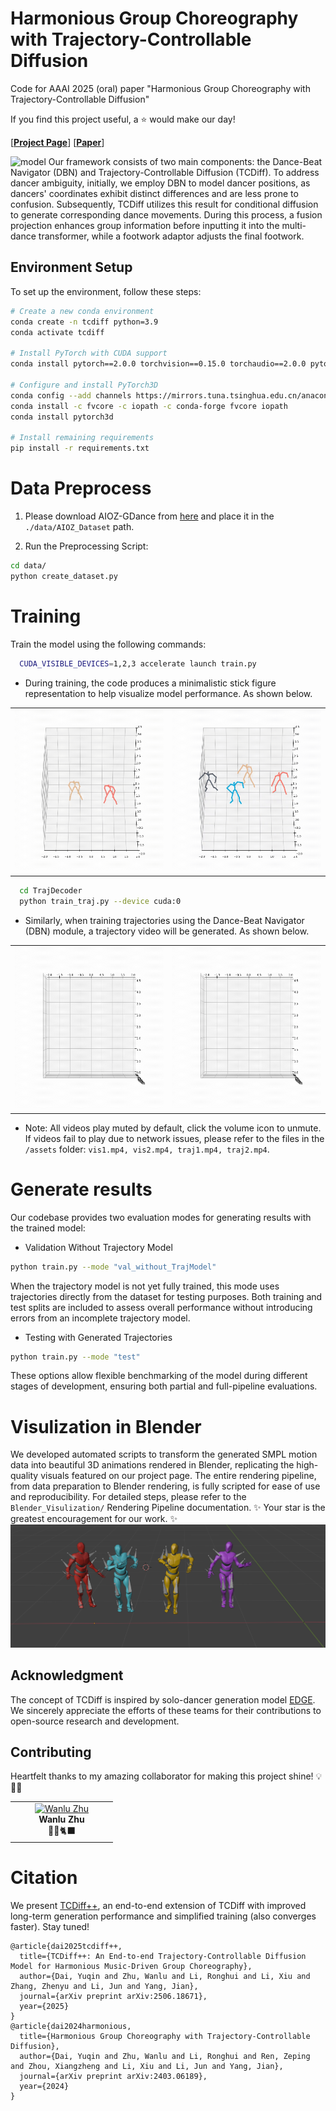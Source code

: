 # Harmonious Group Choreography with Trajectory-Controllable Diffusion
Code for AAAI 2025 (oral) paper "Harmonious Group Choreography with Trajectory-Controllable Diffusion"

If you find this project useful, a ⭐️ would make our day!

[<a href="https://wanluzhu.github.io/TCDiffusion/"><strong>Project Page</strong></a>]
[<a href="https://arxiv.org/pdf/2403.06189"><strong>Paper</strong></a>]

![model](assets/Pipline.jpg)
Our framework consists of two main components: the Dance-Beat Navigator (DBN) and Trajectory-Controllable Diffusion (TCDiff). 
To address dancer ambiguity, initially, we employ DBN to model dancer positions, as dancers' coordinates exhibit distinct differences and are less prone to confusion.
Subsequently, TCDiff utilizes this result for conditional diffusion to generate corresponding dance movements. During this process, a fusion projection enhances group information before inputting it into the multi-dance transformer, while a footwork adaptor adjusts the final footwork.


## Environment Setup

To set up the environment, follow these steps:

```bash
# Create a new conda environment
conda create -n tcdiff python=3.9
conda activate tcdiff

# Install PyTorch with CUDA support
conda install pytorch==2.0.0 torchvision==0.15.0 torchaudio==2.0.0 pytorch-cuda=11.7 -c pytorch -c nvidia

# Configure and install PyTorch3D
conda config --add channels https://mirrors.tuna.tsinghua.edu.cn/anaconda/cloud/pytorch3d/
conda install -c fvcore -c iopath -c conda-forge fvcore iopath 
conda install pytorch3d

# Install remaining requirements
pip install -r requirements.txt
```


# Data Preprocess
1. Please download AIOZ-GDance from [here](https://github.com/aioz-ai/AIOZ-GDANCE) and place it in the `./data/AIOZ_Dataset` path.


2. Run the Preprocessing Script:
```bash
cd data/
python create_dataset.py
```

# Training
Train the model using the following commands:
```bash
  CUDA_VISIBLE_DEVICES=1,2,3 accelerate launch train.py
```
- During training, the code produces a minimalistic stick figure representation to help visualize model performance. As shown below.

<table>
  <tr>
    <td>
      <center>
        <img height="260" src="assets/vis1.gif" />
      </center>
    </td>
    <td>
      <center>
        <img height="260" src="assets/vis2.gif" />
      </center>
    </td>
  </tr>
</table>




```bash
  cd TrajDecoder
  python train_traj.py --device cuda:0
```
- Similarly, when training trajectories using the Dance-Beat Navigator (DBN) module, a trajectory video will be generated. As shown below.


<table>
  <tr>
    <td>
      <center>
        <img height="260" src="assets/traj1.gif" />
      </center>
    </td>
    <td>
      <center>
        <img height="260" src="assets/traj2.gif" />
      </center>
    </td>
  </tr>
</table>


- Note: All videos play muted by default, click the volume icon to unmute. If videos fail to play due to network issues, please refer to the files in the `/assets` folder: `vis1.mp4, vis2.mp4, traj1.mp4, traj2.mp4`.

# Generate results
Our codebase provides two evaluation modes for generating results with the trained model:

- Validation Without Trajectory Model
```bash
python train.py --mode "val_without_TrajModel" 
```
When the trajectory model is not yet fully trained, this mode uses trajectories directly from the dataset for testing purposes. Both training and test splits are included to assess overall performance without introducing errors from an incomplete trajectory model.

- Testing with Generated Trajectories
```bash
python train.py --mode "test" 
```
These options allow flexible benchmarking of the model during different stages of development, ensuring both partial and full-pipeline evaluations.

# Visulization in Blender
We developed automated scripts to transform the generated SMPL motion data into beautiful 3D animations rendered in Blender, replicating the high-quality visuals featured on our project page. The entire rendering pipeline, from data preparation to Blender rendering, is fully scripted for ease of use and reproducibility. For detailed steps, please refer to the `Blender_Visulization/` Rendering Pipeline documentation.  ✨ Your star is the greatest encouragement for our work. ✨
![vis](assets/Blender_vis.png)


## Acknowledgment
The concept of TCDiff is inspired by solo-dancer generation model [EDGE](https://github.com/Stanford-TML/EDGE).
We sincerely appreciate the efforts of these teams for their contributions to open-source research and development.

## Contributing
Heartfelt thanks to my amazing collaborator for making this project shine! 💡💪🌟
<table>
  <tbody>
    <tr>
    <td align="center" width="150">
        <a href="https://github.com/wanluzhu">
          <img src="https://wsrv.nl/?url=avatars.githubusercontent.com/u/87316742?v=4&mask=circle&w=100&h=100" alt="Wanlu Zhu">
        </a>
        <div><strong>Wanlu Zhu</strong></div>
        <div>🏸💧🐈‍⬛</div>
      </td>
    </tr>
  </tbody>
</table>


# Citation
We present [TCDiff++](https://github.com/Da1yuqin/TCDiffpp), an end-to-end extension of TCDiff with improved long-term generation performance and simplified training (also converges faster). Stay tuned!
```
@article{dai2025tcdiff++,
  title={TCDiff++: An End-to-end Trajectory-Controllable Diffusion Model for Harmonious Music-Driven Group Choreography},
  author={Dai, Yuqin and Zhu, Wanlu and Li, Ronghui and Li, Xiu and Zhang, Zhenyu and Li, Jun and Yang, Jian},
  journal={arXiv preprint arXiv:2506.18671},
  year={2025}
}
@article{dai2024harmonious,
  title={Harmonious Group Choreography with Trajectory-Controllable Diffusion},
  author={Dai, Yuqin and Zhu, Wanlu and Li, Ronghui and Ren, Zeping and Zhou, Xiangzheng and Li, Xiu and Li, Jun and Yang, Jian},
  journal={arXiv preprint arXiv:2403.06189},
  year={2024}
}
```